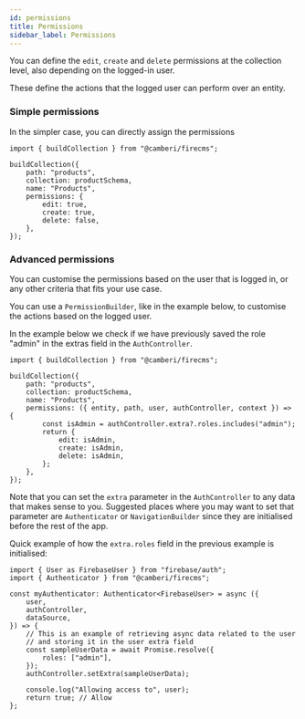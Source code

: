 ```yaml
---
id: permissions
title: Permissions
sidebar_label: Permissions
---
```


You can define the `edit`, `create` and `delete` permissions at the collection
level, also depending on the logged-in user.

These define the actions that the logged user can perform over an entity.

### Simple permissions

In the simpler case, you can directly assign the permissions

```tsx
import { buildCollection } from "@camberi/firecms";

buildCollection({
    path: "products",
    collection: productSchema,
    name: "Products",
    permissions: {
        edit: true,
        create: true,
        delete: false,
    },
});
```

### Advanced permissions

You can customise the permissions based on the user that is logged in, or any
other criteria that fits your use case.

You can use a `PermissionBuilder`, like in the example below, to customise the
actions based on the logged user.

In the example below we check if we have previously saved the role "admin"
in the extras field in the `AuthController`.

```tsx
import { buildCollection } from "@camberi/firecms";

buildCollection({
    path: "products",
    collection: productSchema,
    name: "Products",
    permissions: ({ entity, path, user, authController, context }) => {
        const isAdmin = authController.extra?.roles.includes("admin");
        return {
            edit: isAdmin,
            create: isAdmin,
            delete: isAdmin,
        };
    },
});
```

Note that you can set the `extra` parameter in the `AuthController` to any data
that makes sense to you. Suggested places where you may want to set that
parameter are `Authenticator` or `NavigationBuilder` since they are initialised
before the rest of the app.

Quick example of how the `extra.roles` field in the previous example is
initialised:

```tsx
import { User as FirebaseUser } from "firebase/auth";
import { Authenticator } from "@camberi/firecms";

const myAuthenticator: Authenticator<FirebaseUser> = async ({
    user,
    authController,
    dataSource,
}) => {
    // This is an example of retrieving async data related to the user
    // and storing it in the user extra field
    const sampleUserData = await Promise.resolve({
        roles: ["admin"],
    });
    authController.setExtra(sampleUserData);

    console.log("Allowing access to", user);
    return true; // Allow
};
```
